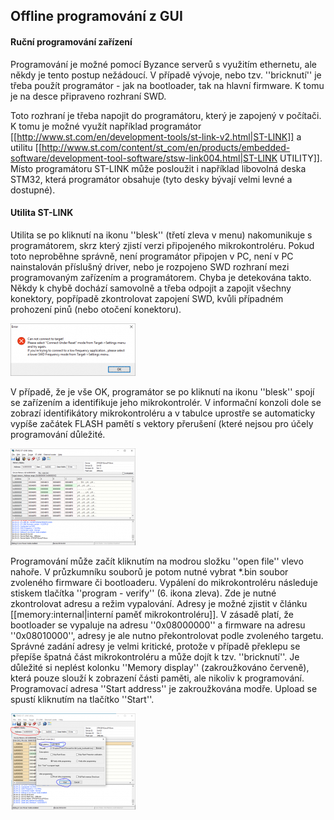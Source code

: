 ## Offline programování z GUI

#### Ruční programování zařízení 

Programování je možné pomocí Byzance serverů s využitím ethernetu, ale někdy je tento postup nežádoucí. V případě vývoje, nebo tzv. ''bricknutí'' je třeba použít programátor - jak na bootloader, tak na hlavní firmware. K tomu je na desce připraveno rozhraní SWD. 

Toto rozhraní je třeba napojit do programátoru, který je zapojený v počítači. K tomu je možné využít například programátor [[http://www.st.com/en/development-tools/st-link-v2.html|ST-LINK]] a utilitu [[http://www.st.com/content/st_com/en/products/embedded-software/development-tool-software/stsw-link004.html|ST-LINK UTILITY]]. Místo programátoru ST-LINK může posloužit i například libovolná deska STM32, která programátor obsahuje (tyto desky bývají velmi levné a dostupné).

#### Utilita ST-LINK 

Utilita se po kliknutí na ikonu ''blesk'' (třetí zleva v menu) nakomunikuje s programátorem, skrz který zjistí verzi připojeného mikrokontroléru. Pokud toto neproběhne správně, není programátor připojen v PC, není v PC nainstalován příslušný driver, nebo je rozpojeno SWD rozhraní mezi programovaným zařízením a programátorem. Chyba je detekována takto. Někdy k chybě dochází samovolně a třeba odpojit a zapojit všechny konektory, popřípadě zkontrolovat zapojení SWD, kvůli případném prohození pinů (nebo otočení konektoru).

![St-linkerror](/images/hardware/st-link_error.png)

V případě, že je vše OK, programátor se po kliknutí na ikonu ''blesk'' spojí se zařízením a identifikuje jeho mikrokontrolér.
V informační konzoli dole se zobrazí identifikátory mikrokontroléru a v tabulce uprostře se automaticky vypíše začátek FLASH pamětí s vektory přerušení (které nejsou pro účely programování důležité.

![st-link](/images/hardware/st-link.png)


Programování může začít kliknutím na modrou složku ''open file'' vlevo nahoře. V průzkumníku souborů je potom nutné vybrat *.bin soubor zvoleného firmware či bootloaderu. Vypálení do mikrokontroléru následuje stiskem tlačítka ''program - verify'' (6. ikona zleva). Zde je nutné zkontrolovat adresu a režim vypalování. Adresy je možné zjistit v článku [[memory:internal|interní paměť mikrokontroléru]]. V zásadě platí, že bootloader se vypaluje na adresu ''0x08000000'' a firmware na adresu ''0x08010000'', adresy je ale nutno překontrolovat podle zvoleného targetu. Správné zadání adresy je velmi kritické, protože v případě překlepu se přepíše špatná část mikrokontroléru a může dojít k tzv. ''bricknutí''. Je důležité si neplést kolonku ''Memory display'' (zakroužkováno červeně), která pouze slouží k zobrazení části paměti, ale nikoliv k programování. Programovací adresa ''Start address'' je zakroužkována modře. Upload se spustí kliknutím na tlačítko ''Start''.

![st-link](/images/hardware/st-link_programming.png)






